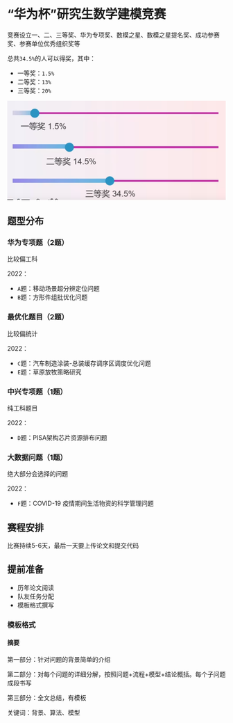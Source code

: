 # “华为杯”研究生数学建模竞赛

竞赛设立一、二、三等奖、华为专项奖、数模之星、数模之星提名奖、成功参赛奖、参赛单位优秀组织奖等

总共`34.5%`的人可以得奖，其中：

- 一等奖：`1.5%`
- 二等奖：`13%`
- 三等奖：`20%`

![image-20240604164940395](./img/image-20240604164940395.png)





## 题型分布

### 华为专项题（2题）

比较偏工科

2022：

* `A`题：移动场景超分辨定位问题
* `B`题：方形件组批优化问题



### 最优化题目（2题）

比较偏统计

2022：

* `C`题：汽车制造涂装-总装缓存调序区调度优化问题
* `E`题：草原放牧策略研究

### 中兴专项题（1题）

纯工科题目

2022：

* `D`题：PISA架构芯片资源排布问题

### 大数据问题（1题）

绝大部分会选择的问题

2022：

* `F`题：COVID-19 疫情期间生活物资的科学管理问题





## 赛程安排

比赛持续5-6天，最后一天要上传论文和提交代码



## 提前准备

* 历年论文阅读
* 队友任务分配
* 模板格式撰写



### 模板格式

#### 摘要

第一部分：针对问题的背景简单的介绍

第二部分：对每个问题的详细分解，按照问题+流程+模型+结论概括。每个子问题成段书写

第三部分：全文总结，有模板

关键词：背景、算法、模型
